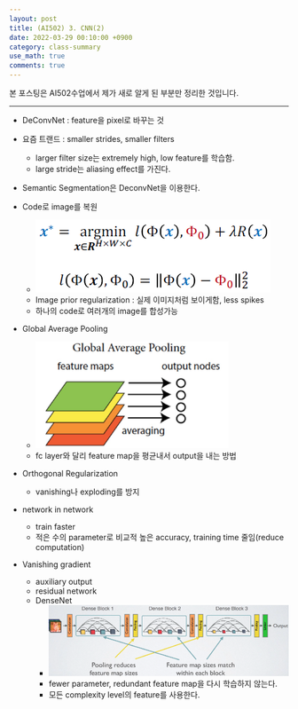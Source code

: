 ```yaml
---
layout: post
title: (AI502) 3. CNN(2)
date: 2022-03-29 00:10:00 +0900
category: class-summary
use_math: true
comments: true
---
```


본 포스팅은 AI502수업에서 제가 새로 알게 된 부분만 정리한 것입니다.

---

- DeConvNet : feature을 pixel로 바꾸는 것
- 요즘 트랜드 : smaller strides, smaller filters
  - larger filter size는 extremely high, low feature를 학습함.
  - large stride는 aliasing effect를 가진다.
- Semantic Segmentation은 DeconvNet을 이용한다.

- Code로 image를 복원
  - ![alt image](/public/img/220329/visualizeCNNcode.png)
  - Image prior regularization : 실제 이미지처럼 보이게함, less spikes
  - 하나의 code로 여러개의 image를 합성가능

- Global Average Pooling
  - ![alt image](/public/img/220329/globalAveragePooling.png)
  - fc layer와 달리 feature map을 평균내서 output을 내는 방법

- Orthogonal Regularization
  - vanishing나 exploding를 방지

- network in network
  - train faster
  - 적은 수의 parameter로 비교적 높은 accuracy, training time 줄임(reduce computation)

- Vanishing gradient
  - auxiliary output
  - residual network
  - DenseNet
    - ![alt image](/public/img/220329/densenet.png)
    - fewer parameter, redundant feature map을 다시 학습하지 않는다.
    - 모든 complexity level의 feature를 사용한다.
